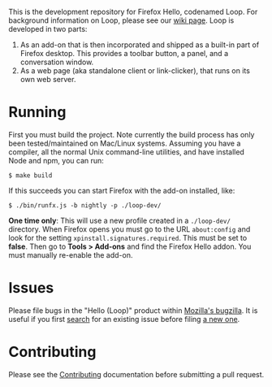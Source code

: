 This is the development repository for Firefox Hello, codenamed Loop. For
background information on Loop, please see our
[wiki page](https://wiki.mozilla.org/Loop). Loop is developed in two parts:

1. As an add-on that is then incorporated and shipped as a built-in part of
Firefox desktop. This provides a toolbar button, a panel, and a conversation
window.
2. As a web page (aka standalone client or link-clicker), that runs on its own
web server.

Running
=======

First you must build the project.  Note currently the build process has only
been tested/maintained on Mac/Linux systems.  Assuming you have a compiler,
all the normal Unix command-line utilities, and have installed Node and npm,
you can run:

```shell
$ make build
```

If this succeeds you can start Firefox with the add-on installed, like:

```shell
$ ./bin/runfx.js -b nightly -p ./loop-dev/
```

**One time only**: This will use a new profile created in a `./loop-dev/`
directory.  When Firefox opens you must go to the URL `about:config` and
look for the setting `xpinstall.signatures.required`.  This must be set to
**false**.  Then go to
**Tools &gt; Add-ons** and find the Firefox Hello addon.  You must manually
re-enable the add-on.

Issues
======

Please file bugs in the "Hello (Loop)" product within
[Mozilla's bugzilla](https://bugzilla.mozilla.org). It is useful if you first
[search](https://bugzilla.mozilla.org/query.cgi?query_format=advanced&product=Hello%20%28Loop%29&resolution=---)
for an existing issue before filing [a new one](https://bugzilla.mozilla.org/enter_bug.cgi?form_name=enter_bug&product=Hello%20%28Loop%29).

Contributing
============

Please see the [Contributing](CONTRIBUTING.md) documentation before
submitting a pull request.
